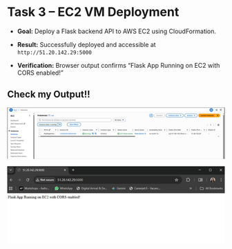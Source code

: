 # Task 3 – EC2 VM Deployment

- **Goal:** 
Deploy a Flask backend API to AWS EC2 using CloudFormation.

- **Result:** 
Successfully deployed and accessible at  
  `http://51.20.142.29:5000`

- **Verification:** 
Browser output confirms “Flask App Running on EC2 with CORS enabled!”

## Check my Output!!
![First EC2 instance](/task3-VM/Images/first_EC2_instance.jpg)

![Flask API live](/task3-VM/Images/Flask_API_is_running_live.jpg)

 
 
